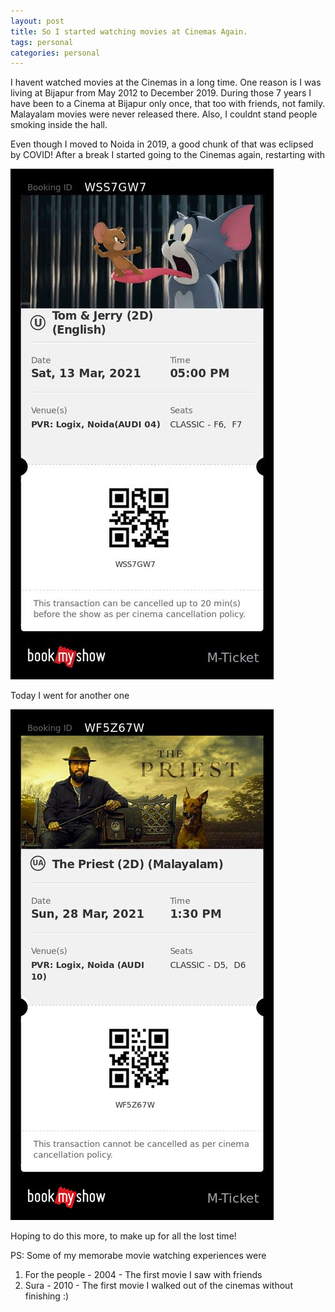 ```yaml
---
layout: post
title: So I started watching movies at Cinemas Again. 
tags: personal
categories: personal
---
```


I havent watched movies at the Cinemas in a long time. One reason is I was living at Bijapur from May 2012 to December 2019. During those 7 years I have been to a Cinema at Bijapur only once, that too with friends, not family. Malayalam movies were never released there. Also, I couldnt stand people smoking inside the hall.

Even though I moved to Noida in 2019, a good chunk of that was eclipsed by COVID! After a break I started going to the Cinemas again, restarting with

![Tom and Jerry](/assets/media/movies/TomAndJerry.jpg)

Today I went for another one

![The Priest](/assets/media/movies/ThePriest.jpg)


Hoping to do this more, to make up for all the lost time!

PS: Some of my memorabe movie watching experiences were
1. For the people - 2004 - The first movie I saw with friends
2. Sura - 2010 - The first movie I walked out of the cinemas without finishing :)
